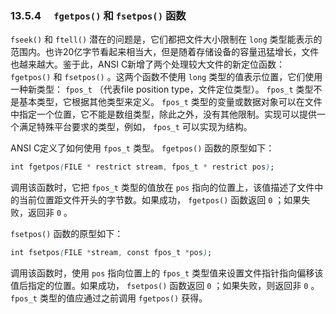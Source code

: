 ### 13.5.4　 `fgetpos()` 和 `fsetpos()` 函数

`fseek()` 和 `ftell()` 潜在的问题是，它们都把文件大小限制在 `long` 类型能表示的范围内。也许20亿字节看起来相当大，但是随着存储设备的容量迅猛增长，文件也越来越大。鉴于此，ANSI C新增了两个处理较大文件的新定位函数： `fgetpos()` 和 `fsetpos()` 。这两个函数不使用 `long` 类型的值表示位置，它们使用一种新类型： `fpos_t` （代表file position type，文件定位类型）。 `fpos_t` 类型不是基本类型，它根据其他类型来定义。 `fpos_t` 类型的变量或数据对象可以在文件中指定一个位置，它不能是数组类型，除此之外，没有其他限制。实现可以提供一个满足特殊平台要求的类型，例如， `fpos_t` 可以实现为结构。

ANSI C定义了如何使用 `fpos_t` 类型。 `fgetpos()` 函数的原型如下：

```css
int fgetpos(FILE * restrict stream, fpos_t * restrict pos);
```

调用该函数时，它把 `fpos_t` 类型的值放在 `pos` 指向的位置上，该值描述了文件中的当前位置距文件开头的字节数。如果成功， `fgetpos()` 函数返回 `0` ；如果失败，返回非 `0` 。

`fsetpos()` 函数的原型如下：

```css
int fsetpos(FILE *stream, const fpos_t *pos);
```

调用该函数时，使用 `pos` 指向位置上的 `fpos_t` 类型值来设置文件指针指向偏移该值后指定的位置。如果成功， `fsetpos()` 函数返回 `0` ；如果失败，则返回非 `0` 。 `fpos_t` 类型的值应通过之前调用 `fgetpos()` 获得。

